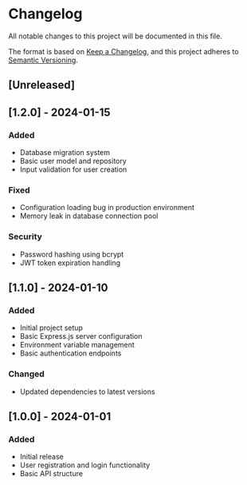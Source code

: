 # Changelog

All notable changes to this project will be documented in this file.

The format is based on [Keep a Changelog](https://keepachangelog.com/en/1.0.0/),
and this project adheres to [Semantic Versioning](https://semver.org/spec/v2.0.0.html).

## [Unreleased]

## [1.2.0] - 2024-01-15

### Added
- Database migration system
- Basic user model and repository
- Input validation for user creation

### Fixed
- Configuration loading bug in production environment
- Memory leak in database connection pool

### Security
- Password hashing using bcrypt
- JWT token expiration handling

## [1.1.0] - 2024-01-10

### Added
- Initial project setup
- Basic Express.js server configuration
- Environment variable management
- Basic authentication endpoints

### Changed
- Updated dependencies to latest versions

## [1.0.0] - 2024-01-01

### Added
- Initial release
- User registration and login functionality
- Basic API structure